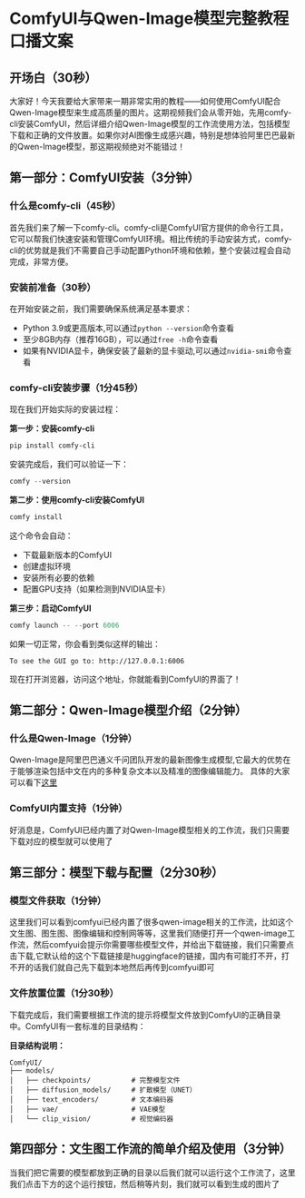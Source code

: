 # ComfyUI与Qwen-Image模型完整教程口播文案

## 开场白（30秒）

大家好！今天我要给大家带来一期非常实用的教程——如何使用ComfyUI配合Qwen-Image模型来生成高质量的图片。这期视频我们会从零开始，先用comfy-cli安装ComfyUI，然后详细介绍Qwen-Image模型的工作流使用方法，包括模型下载和正确的文件放置。如果你对AI图像生成感兴趣，特别是想体验阿里巴巴最新的Qwen-Image模型，那这期视频绝对不能错过！

## 第一部分：ComfyUI安装（3分钟）

### 什么是comfy-cli（45秒）

首先我们来了解一下comfy-cli。comfy-cli是ComfyUI官方提供的命令行工具，它可以帮我们快速安装和管理ComfyUI环境。相比传统的手动安装方式，comfy-cli的优势就是我们不需要自己手动配置Python环境和依赖，整个安装过程会自动完成，非常方便。

### 安装前准备（30秒）

在开始安装之前，我们需要确保系统满足基本要求：
- Python 3.9或更高版本,可以通过`python --version`命令查看
- 至少8GB内存（推荐16GB），可以通过`free -h`命令查看
- 如果有NVIDIA显卡，确保安装了最新的显卡驱动,可以通过`nvidia-smi`命令查看

### comfy-cli安装步骤（1分45秒）

现在我们开始实际的安装过程：

**第一步：安装comfy-cli**
```powershell
pip install comfy-cli
```

安装完成后，我们可以验证一下：
```powershell
comfy --version
```

**第二步：使用comfy-cli安装ComfyUI**
```powershell
comfy install
```

这个命令会自动：
- 下载最新版本的ComfyUI
- 创建虚拟环境
- 安装所有必要的依赖
- 配置GPU支持（如果检测到NVIDIA显卡）

**第三步：启动ComfyUI**
```powershell
comfy launch -- --port 6006
```

如果一切正常，你会看到类似这样的输出：
```
To see the GUI go to: http://127.0.0.1:6006
```

现在打开浏览器，访问这个地址，你就能看到ComfyUI的界面了！

## 第二部分：Qwen-Image模型介绍（2分钟）

### 什么是Qwen-Image（1分钟）

Qwen-Image是阿里巴巴通义千问团队开发的最新图像生成模型,它最大的优势在于能够渲染包括中文在内的多种复杂文本以及精准的图像编辑能力。
具体的大家可以看下[这里](https://qwenlm.github.io/zh/blog/qwen-image/)

### ComfyUI内置支持（1分钟）

好消息是，ComfyUI已经内置了对Qwen-Image模型相关的工作流，我们只需要下载对应的模型就可以使用了

## 第三部分：模型下载与配置（2分30秒）

### 模型文件获取（1分钟）

这里我们可以看到comfyui已经内置了很多qwen-image相关的工作流，比如这个文生图、图生图、图像编辑和控制网等等，这里我们随便打开一个qwen-image工作流，然后comfyui会提示你需要哪些模型文件，并给出下载链接，我们只需要点击下载,它默认给的这个下载链接是huggingface的链接，国内有可能打不开，打不开的话我们就自己先下载到本地然后再传到comfyui即可

### 文件放置位置（1分30秒）

下载完成后，我们需要根据工作流的提示将模型文件放到ComfyUI的正确目录中。ComfyUI有一套标准的目录结构：

**目录结构说明：**
```
ComfyUI/
├── models/
│   ├── checkpoints/          # 完整模型文件
│   ├── diffusion_models/     # 扩散模型（UNET）
│   ├── text_encoders/        # 文本编码器
│   ├── vae/                  # VAE模型
│   └── clip_vision/          # 视觉编码器
```

## 第四部分：文生图工作流的简单介绍及使用（3分钟）

当我们把它需要的模型都放到正确的目录以后我们就可以运行这个工作流了，这里我们点击下方的这个运行按钮，然后稍等片刻，我们就可以看到生成的图片了

